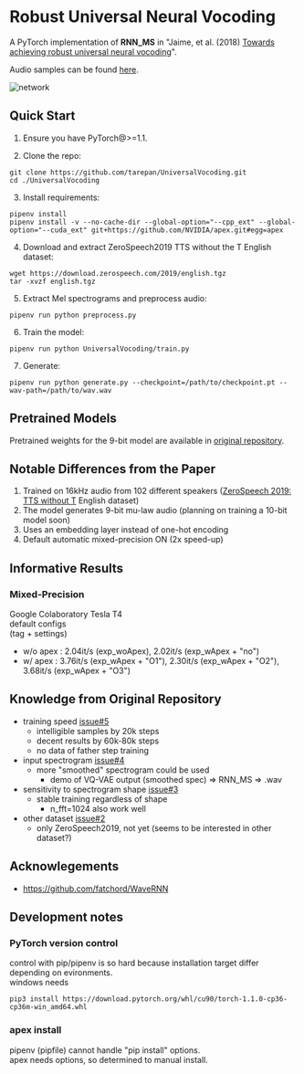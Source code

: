 # Robust Universal Neural Vocoding
A PyTorch implementation of **RNN_MS** in "Jaime, et al. (2018) [Towards achieving robust universal neural vocoding](https://arxiv.org/abs/1811.06292)".

Audio samples can be found [here](https://tarepan.github.io/UniversalVocoding).  


![network](network.png?raw=true "Robust Universal Neural Vocoding")

## Quick Start
1. Ensure you have PyTorch@>=1.1.

2. Clone the repo:
  ```
  git clone https://github.com/tarepan/UniversalVocoding.git
  cd ./UniversalVocoding
  ```
3. Install requirements:
  ```
  pipenv install
  pipenv install -v --no-cache-dir --global-option="--cpp_ext" --global-option="--cuda_ext" git+https://github.com/NVIDIA/apex.git#egg=apex
  ```
4. Download and extract ZeroSpeech2019 TTS without the T English dataset:
  ```
  wget https://download.zerospeech.com/2019/english.tgz
  tar -xvzf english.tgz
  ```
5. Extract Mel spectrograms and preprocess audio:
  ```
  pipenv run python preprocess.py
  ```

6. Train the model:
  ```
  pipenv run python UniversalVocoding/train.py
  ```
  
7. Generate:
  ```
  pipenv run python generate.py --checkpoint=/path/to/checkpoint.pt --wav-path=/path/to/wav.wav
  ```

## Pretrained Models
Pretrained weights for the 9-bit model are available in [original repository](https://github.com/bshall/UniversalVocoding/releases/tag/v0.1).

## Notable Differences from the Paper
1. Trained on 16kHz audio from 102 different speakers ([ZeroSpeech 2019: TTS without T](https://zerospeech.com/2019/) English dataset)
2. The model generates 9-bit mu-law audio (planning on training a 10-bit model soon)
3. Uses an embedding layer instead of one-hot encoding
4. Default automatic mixed-precision ON (2x speed-up)

## Informative Results
### Mixed-Precision
Google Colaboratory Tesla T4  
default configs  
(tag + settings)

* w/o apex : 2.04it/s (exp_woApex), 2.02it/s (exp_wApex + "no")  
* w/  apex : 3.76it/s (exp_wApex + "O1"), 2.30it/s (exp_wApex + "O2"), 3.68it/s (exp_wApex + "O3")

## Knowledge from Original Repository
- training speed [issue#5](https://github.com/bshall/UniversalVocoding/issues/5)
  - intelligible samples by 20k steps
  - decent results by 60k-80k steps
  - no data of father step training
- input spectrogram [issue#4](https://github.com/bshall/UniversalVocoding/issues/4)
  - more "smoothed" spectrogram could be used
    - demo of VQ-VAE output (smoothed spec) => RNN_MS => .wav
- sensitivity to spectrogram shape [issue#3](https://github.com/bshall/UniversalVocoding/issues/3)
  - stable training regardless of shape
    - n_fft=1024 also work well
- other dataset [issue#2](https://github.com/bshall/UniversalVocoding/issues/2)
  - only ZeroSpeech2019, not yet (seems to be interested in other dataset?)

## Acknowlegements
- https://github.com/fatchord/WaveRNN

## Development notes
### PyTorch version control
control with pip/pipenv is so hard because installation target differ depending on evironments.  
windows needs
```
pip3 install https://download.pytorch.org/whl/cu90/torch-1.1.0-cp36-cp36m-win_amd64.whl
```
### apex install
pipenv (pipfile) cannot handle "pip install" options.  
apex needs options, so determined to manual install.    